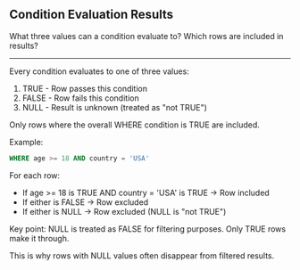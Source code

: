 ## Condition Evaluation Results

What three values can a condition evaluate to? Which rows are included in results?

---

Every condition evaluates to one of three values:

1. TRUE - Row passes this condition
2. FALSE - Row fails this condition  
3. NULL - Result is unknown (treated as "not TRUE")

Only rows where the overall WHERE condition is TRUE are included.

Example:
```sql
WHERE age >= 18 AND country = 'USA'
```

For each row:
- If age >= 18 is TRUE AND country = 'USA' is TRUE → Row included
- If either is FALSE → Row excluded
- If either is NULL → Row excluded (NULL is "not TRUE")

Key point: NULL is treated as FALSE for filtering purposes. Only TRUE rows make it through.

This is why rows with NULL values often disappear from filtered results.

